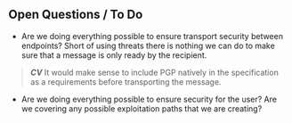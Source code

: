 ## Open Questions / To Do

 * Are we doing everything possible to ensure transport security between endpoints? Short of using threats there is nothing we can do to make sure that a message is only ready by the recipient.

> ***CV*** It would make sense to include PGP natively in the specification as a requirements before transporting the message.

 * Are we doing everything possible to ensure security for the user? Are we covering any possible exploitation paths that we are creating?
